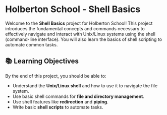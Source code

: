 # Holberton School - Shell Basics

Welcome to the **Shell Basics** project for Holberton School! This project introduces the fundamental concepts and commands necessary to effectively navigate and interact with Unix/Linux systems using the shell (command-line interface). You will also learn the basics of shell scripting to automate common tasks.

## 📚 Learning Objectives

By the end of this project, you should be able to:

- Understand the **Unix/Linux shell** and how to use it to navigate the file system.
- Use basic shell commands for **file and directory management**.
- Use shell features like **redirection** and **piping**.
- Write basic **shell scripts** to automate tasks.
